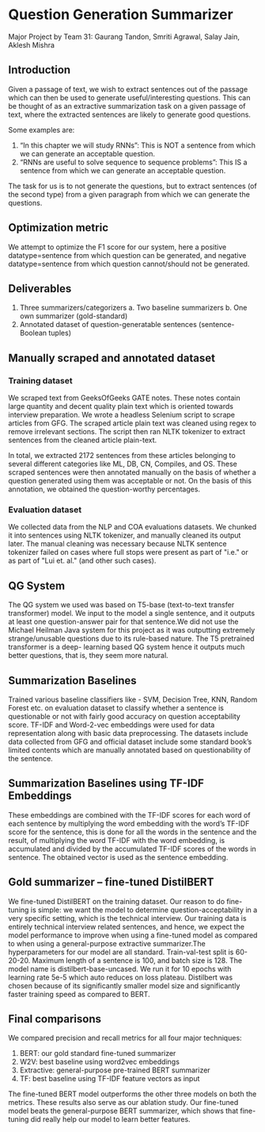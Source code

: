 # Question Generation Summarizer

Major Project by Team 31: Gaurang Tandon, Smriti Agrawal, Salay Jain, Aklesh Mishra

## Introduction

Given a passage of text, we wish to extract sentences out of the passage which
can then be used to generate useful/interesting questions. This can be thought of
as an extractive summarization task on a given passage of text, where the
extracted sentences are likely to generate good questions.

Some examples are:

1. “In this chapter we will study RNNs”: This is NOT a sentence from which we
can generate an acceptable question.
2. “RNNs are useful to solve sequence to sequence problems”: This IS a
sentence from which we can generate an acceptable question.

The task for us is to not generate the questions, but to extract sentences (of the
second type) from a given paragraph from which we can generate the questions.

## Optimization metric

We attempt to optimize the F1 score for our system, here a positive
datatype=sentence from which question can be generated, and negative
datatype=sentence from which question cannot/should not be generated.

## Deliverables

1. Three summarizers/categorizers
    a. Two baseline summarizers
    b. One own summarizer (gold-standard)
2. Annotated dataset of question-generatable sentences (sentence-Boolean
tuples)

## Manually scraped and annotated dataset
### Training dataset

We scraped text from GeeksOfGeeks GATE notes. These notes contain large quantity and decent
quality plain text which is oriented towards interview preparation. We wrote a headless Selenium
script to scrape articles from GFG. The scraped article plain text was cleaned using regex to remove
irrelevant sections. The script then ran NLTK tokenizer to extract sentences from the cleaned article
plain-text.

In total, we extracted 2172 sentences from these articles belonging to several different categories
like ML, DB, CN, Compiles, and OS. These scraped sentences were then annotated manually on the
basis of whether a question generated using them was acceptable or not. On the basis of this
annotation, we obtained the question-worthy percentages.

### Evaluation dataset
We collected data from the NLP and COA evaluations datasets. We chunked it into sentences using
NLTK tokenizer, and manually cleaned its output later. The manual cleaning was necessary because
NLTK sentence tokenizer failed on cases where full stops were present as part of "i.e." or as part of
"Lui et. al." (and other such cases).

## QG System

The QG system we used was based on T5-base (text-to-text transfer transformer) model. We input
to the model a single sentence, and it outputs at least one question-answer pair for that sentence.We did not use the Michael Heilman Java system for this project as it was outputting extremely
strange/unusable questions due to its rule-based nature. The T5 pretrained transformer is a deep-
learning based QG system hence it outputs much better questions, that is, they seem more natural.

## Summarization Baselines

Trained various baseline classifiers like - SVM, Decision Tree, KNN, Random Forest
etc. on evaluation dataset to classify whether a sentence is questionable or not
with fairly good accuracy on question acceptability score. TF-IDF and Word-2-vec
embeddings were used for data representation along with basic data
preprocessing. The datasets include data collected from GFG and official dataset
include some standard book’s limited contents which are manually annotated
based on questionability of the sentence. 

## Summarization Baselines using TF-IDF Embeddings

These embeddings are combined with the TF-IDF scores for each word of each
sentence by multiplying the word embedding with the word’s TF-IDF score for the
sentence, this is done for all the words in the sentence and the result, of multiplying
the word TF-IDF with the word embedding, is accumulated and divided by the
accumulated TF-IDF scores of the words in sentence. The obtained vector is used
as the sentence embedding.

## Gold summarizer – fine-tuned DistilBERT

We fine-tuned DistilBERT on the training dataset. Our reason to do fine-tuning is simple: we want the
model to determine question-acceptability in a very specific setting, which is the technical interview.
Our training data is entirely technical interview related sentences, and hence, we expect the model
performance to improve when using a fine-tuned model as compared to when using a general-purpose
extractive summarizer.The hyperparameters for our model are all standard. Train-val-test split is 60-20-20. Maximum length of
a sentence is 100, and batch size is 128. The model name is distilbert-base-uncased. We run it for 10
epochs with learning rate 5e-5 which auto reduces on loss plateau. Distilbert was chosen because of its
significantly smaller model size and significantly faster training speed as compared to BERT.

## Final comparisons

We compared precision and recall metrics for all four major
techniques:

1. BERT: our gold standard fine-tuned summarizer
2. W2V: best baseline using word2vec embeddings
3. Extractive: general-purpose pre-trained BERT summarizer
4. TF: best baseline using TF-IDF feature vectors as input

The fine-tuned BERT model outperforms the other three
models on both the metrics. These results also serve as our ablation
study. Our fine-tuned model beats the general-purpose BERT
summarizer, which shows that fine-tuning did really help our model to
learn better features.
